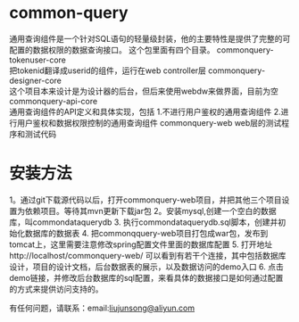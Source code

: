 # common-query
通用查询组件是一个针对SQL语句的轻量级封装，他的主要特性是提供了完整的可配置的数据权限的数据查询接口。
这个包里面有四个目录。
commonquery-tokenuser-core		
	把tokenid翻译成userid的组件，运行在web controller层
commonquery-designer-core		
	这个项目本来设计是为设计器的后台，但后来使用webdw来做界面，目前为空
commonquery-api-core		
	通用查询组件的API定义和具体实现，包括
	1.不进行用户鉴权的通用查询组件
	2.进行用户鉴权和数据权限控制的通用查询组件
commonquery-web
	web层的测试程序和测试代码
  
# 安装方法
1。通过git下载源代码以后，打开commonquery-web项目，并把其他三个项目设置为依赖项目。等待其mvn更新下载jar包
2。安装mysql,创建一个空白的数据库，叫commondataquerydb
3. 执行commondataquerydb.sql脚本，创建并初始化数据库的数据表
4. 把commonqquery-web项目打包成war包，发布到tomcat上，这里需要注意修改spring配置文件里面的数据库配置
5. 打开地址 http://localhost/commonquery-web/ 可以看到有若干个连接，其中包括数据库设计，项目的设计文档，后台数据表的展示，以及数据访问的demo入口
6. 点击demo链接，并修改后台数据库的sql配置，来看具体的数据接口是如何通过配置的方式来提供访问支持的。

有任何问题，请联系：email:liujunsong@aliyun.com
